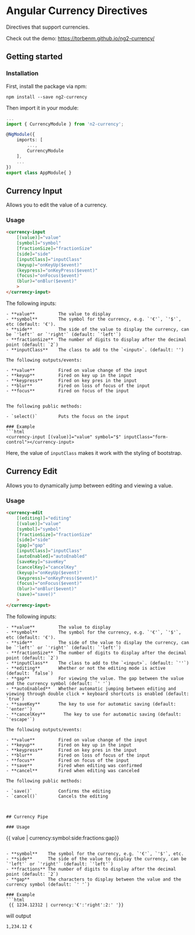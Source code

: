 # Angular Currency Directives

Directives that support currencies.

Check out the demo: https://torbenm.github.io/ng2-currency/

## Getting started

### Installation

First, install the package via npm:

```
npm install --save ng2-currency
```

Then import it in your module:

```typescript
...
import { CurrencyModule } from 'n2-currency';

@NgModule({
    imports: [
        ...,
        CurrencyModule
    ],
    ...
})
export class AppModule{ }
```

## Currency Input

Allows you to edit the value of a currency.

### Usage
```html
<currency-input 
    [(value)]="value" 
    [symbol]="symbol" 
    [fractionSize]="fractionSize" 
    [side]="side" 
    [inputClass]="inputClass"
    (keyup)="onKeyUp($event)"
    (keypress)="onKeyPress($event)"
    (focus)="onFocus($event)"
    (blur)="onBlur($event)"
    >
</currency-input>
```
The following inputs:

```
- **value**         The value to display
- **symbol**        The symbol for the currency, e.g. `'€'`, `'$'`, etc (default: '€').
- **side**          The side of the value to display the currency, can be `'left'` or `'right'` (default: `'left'`)
- **fractionSize**  The number of digits to display after the decimal point (default: `2`)
- **inputClass**    The class to add to the `<input>`. (default: '')

The following outputs/events:

- **value**         Fired on value change of the input
- **keyup**         Fired on key up in the input
- **keypress**      Fired on key pres in the input
- **blur**          Fired on loss of focus of the input
- **focus**         Fired on focus of the input


The following public methods:

- `select()`        Puts the focus on the input

### Example
```html
<currency-input [(value)]="value" symbol="$" inputClass="form-control"></currency-input>
```

Here, the value of `inputClass` makes it work with the styling of bootstrap.


## Currency Edit

Allows you to dynamically jump between editing and viewing a value.

### Usage
```html
<currency-edit 
    [(editing)]="editing"
    [(value)]="value" 
    [symbol]="symbol" 
    [fractionSize]="fractionSize" 
    [side]="side" 
    [gap]="gap"
    [inputClass]="inputClass"
    [autoEnabled]="autoEnabled"
    [saveKey]="saveKey"
    [cancelKey]="cancelKey"
    (keyup)="onKeyUp($event)"
    (keypress)="onKeyPress($event)"
    (focus)="onFocus($event)"
    (blur)="onBlur($event)"
    (save)="save()"
    >
</currency-input>
```
The following inputs:

```
- **value**         The value to display
- **symbol**        The symbol for the currency, e.g. `'€'`, `'$'`, etc (default: '€').
- **side**          The side of the value to display the currency, can be `'left'` or `'right'` (default: `'left'`)
- **fractionSize**  The number of digits to display after the decimal point (default: `2`)
- **inputClass**    The class to add to the `<input>`. (default: `''`)
- **editing**       Whether or not the editing mode is active (default: `false`)
- **gap**           For viewing the value. The gap between the value and the currency symbol (default: `' '`)
- **autoEnabled**   Whether automatic jumping between editing and viewing through double click + keyboard shortcuts is enabled (default: `true`)
- **saveKey**       The key to use for automatic saving (default: `'enter'`)
- **cancelKey**       The key to use for automatic saving (default: `'escape'`)

The following outputs/events:

- **value**         Fired on value change of the input
- **keyup**         Fired on key up in the input
- **keypress**      Fired on key pres in the input
- **blur**          Fired on loss of focus of the input
- **focus**         Fired on focus of the input
- **save**          Fired when editing was confirmed
- **cancel**        Fired when editing was canceled

The following public methods:

- `save()`          Confirms the editing
- `cancel()`        Cancels the editing



## Currency Pipe

### Usage
```
 {{ value | currency:symbol:side:fractions:gap}}
```

- **symbol**    The symbol for the currency, e.g. `'€'`, `'$'`, etc.
- **side**      The side of the value to display the currency, can be `'left'` or `'right'` (default: `'left'`)
- **fractions** The number of digits to display after the decimal point (default: `2`)
- **gap**       The characters to display between the value and the currency symbol (default: `' '`)

### Example
```html
 {{ 1234.12312 | currency:'€':'right':2:' '}}
```

will output
```
1,234.12 €
```
